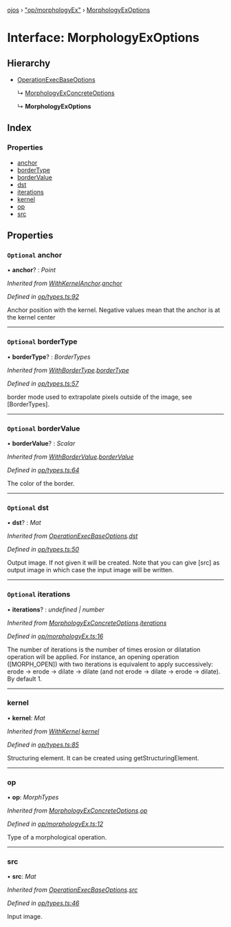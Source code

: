 [ojos](../README.md) › ["op/morphologyEx"](../modules/_op_morphologyex_.md) › [MorphologyExOptions](_op_morphologyex_.morphologyexoptions.md)

# Interface: MorphologyExOptions

## Hierarchy

* [OperationExecBaseOptions](_op_types_.operationexecbaseoptions.md)

  ↳ [MorphologyExConcreteOptions](_op_morphologyex_.morphologyexconcreteoptions.md)

  ↳ **MorphologyExOptions**

## Index

### Properties

* [anchor](_op_morphologyex_.morphologyexoptions.md#optional-anchor)
* [borderType](_op_morphologyex_.morphologyexoptions.md#optional-bordertype)
* [borderValue](_op_morphologyex_.morphologyexoptions.md#optional-bordervalue)
* [dst](_op_morphologyex_.morphologyexoptions.md#optional-dst)
* [iterations](_op_morphologyex_.morphologyexoptions.md#optional-iterations)
* [kernel](_op_morphologyex_.morphologyexoptions.md#kernel)
* [op](_op_morphologyex_.morphologyexoptions.md#op)
* [src](_op_morphologyex_.morphologyexoptions.md#src)

## Properties

### `Optional` anchor

• **anchor**? : *Point*

*Inherited from [WithKernelAnchor](_op_types_.withkernelanchor.md).[anchor](_op_types_.withkernelanchor.md#optional-anchor)*

*Defined in [op/types.ts:92](https://github.com/cancerberoSgx/mirada/blob/3544b58/ojos/src/op/types.ts#L92)*

Anchor position with the kernel. Negative values mean that the anchor is at the kernel center

___

### `Optional` borderType

• **borderType**? : *BorderTypes*

*Inherited from [WithBorderType](_op_types_.withbordertype.md).[borderType](_op_types_.withbordertype.md#optional-bordertype)*

*Defined in [op/types.ts:57](https://github.com/cancerberoSgx/mirada/blob/3544b58/ojos/src/op/types.ts#L57)*

border mode used to extrapolate pixels outside of the image, see [BorderTypes].

___

### `Optional` borderValue

• **borderValue**? : *Scalar*

*Inherited from [WithBorderValue](_op_types_.withbordervalue.md).[borderValue](_op_types_.withbordervalue.md#optional-bordervalue)*

*Defined in [op/types.ts:64](https://github.com/cancerberoSgx/mirada/blob/3544b58/ojos/src/op/types.ts#L64)*

The color of the border.

___

### `Optional` dst

• **dst**? : *Mat*

*Inherited from [OperationExecBaseOptions](_op_types_.operationexecbaseoptions.md).[dst](_op_types_.operationexecbaseoptions.md#optional-dst)*

*Defined in [op/types.ts:50](https://github.com/cancerberoSgx/mirada/blob/3544b58/ojos/src/op/types.ts#L50)*

Output image. If not given it will be created. Note that you can give [src] as output image in which case the input image will be written.

___

### `Optional` iterations

• **iterations**? : *undefined | number*

*Inherited from [MorphologyExConcreteOptions](_op_morphologyex_.morphologyexconcreteoptions.md).[iterations](_op_morphologyex_.morphologyexconcreteoptions.md#optional-iterations)*

*Defined in [op/morphologyEx.ts:16](https://github.com/cancerberoSgx/mirada/blob/3544b58/ojos/src/op/morphologyEx.ts#L16)*

The number of iterations is the number of times erosion or dilatation operation will be applied. For instance, an opening operation ([MORPH_OPEN]) with two iterations is equivalent to apply successively: erode -> erode -> dilate -> dilate (and not erode -> dilate -> erode -> dilate). By default 1.

___

###  kernel

• **kernel**: *Mat*

*Inherited from [WithKernel](_op_types_.withkernel.md).[kernel](_op_types_.withkernel.md#kernel)*

*Defined in [op/types.ts:85](https://github.com/cancerberoSgx/mirada/blob/3544b58/ojos/src/op/types.ts#L85)*

Structuring element. It can be created using getStructuringElement.

___

###  op

• **op**: *MorphTypes*

*Inherited from [MorphologyExConcreteOptions](_op_morphologyex_.morphologyexconcreteoptions.md).[op](_op_morphologyex_.morphologyexconcreteoptions.md#op)*

*Defined in [op/morphologyEx.ts:12](https://github.com/cancerberoSgx/mirada/blob/3544b58/ojos/src/op/morphologyEx.ts#L12)*

Type of a morphological operation.

___

###  src

• **src**: *Mat*

*Inherited from [OperationExecBaseOptions](_op_types_.operationexecbaseoptions.md).[src](_op_types_.operationexecbaseoptions.md#src)*

*Defined in [op/types.ts:46](https://github.com/cancerberoSgx/mirada/blob/3544b58/ojos/src/op/types.ts#L46)*

Input image.
